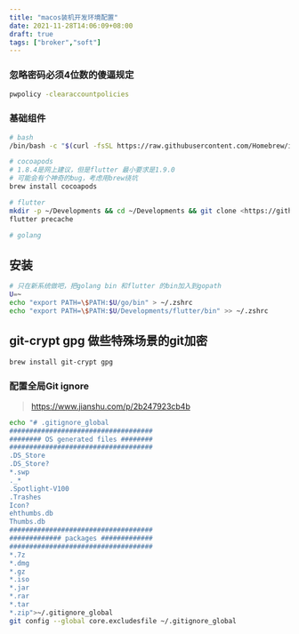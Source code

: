```yaml
---
title: "macos装机开发环境配置"
date: 2021-11-28T14:06:09+08:00
draft: true
tags: ["broker","soft"]
---
```


### 忽略密码必须4位数的傻逼规定

``` sh
pwpolicy -clearaccountpolicies
```

### 基础组件

``` sh
# bash
/bin/bash -c "$(curl -fsSL https://raw.githubusercontent.com/Homebrew/install/HEAD/install.sh)"

# cocoapods
# 1.8.4是网上建议，但是flutter 最小要求是1.9.0
# 可能会有个神奇的bug，考虑用brew绕坑
brew install cocoapods

# flutter
mkdir -p ~/Developments && cd ~/Developments && git clone <https://github.com/flutter/flutter.git> -b stable
flutter precache

# golang

```

## 安装

``` sh
# 只在新系统做吧，把golang bin 和flutter 的bin加入到gopath
U=~
echo "export PATH=\$PATH:$U/go/bin" > ~/.zshrc
echo "export PATH=\$PATH:$U/Developments/flutter/bin" >> ~/.zshrc
```

## git-crypt gpg 做些特殊场景的git加密

``` sh
brew install git-crypt gpg
```

### 配置全局Git ignore

> <https://www.jianshu.com/p/2b247923cb4b>

``` sh
echo "# .gitignore_global
####################################
######## OS generated files ########
####################################
.DS_Store
.DS_Store?
*.swp
._*
.Spotlight-V100
.Trashes
Icon?
ehthumbs.db
Thumbs.db
####################################
############# packages #############
####################################
*.7z  
*.dmg
*.gz
*.iso
*.jar
*.rar
*.tar
*.zip">~/.gitignore_global
git config --global core.excludesfile ~/.gitignore_global
```
